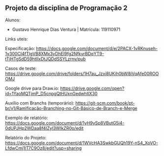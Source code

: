 Projeto da disciplina de Programação 2
  -

Alunos:

- Gustavo Henrique Dias Ventura  |  Matrícula: 119110971
  
  
  

Links uteis:

Especificação: https://docs.google.com/document/d/e/2PACX-1vRKnuseh-1y300CI4fTlgVB8XMx3yDhEl9fg2NfkyrBDqYT9-tTjHTgSdD59htIIxDtJQDdSSYLzrnv/pub

Casos de teste: https://drive.google.com/drive/folders/1H7au_Jzxi8UKih0bW8jVqAfe00ROOOMJ

Google drive para Draw.io: https://drive.google.com/open?id=1YaoMQTjmP_D5cnpgQtHUxnGedwhtlX30

Auxílio com Branchs (temporário): https://git-scm.com/book/pt-br/v1/Ramificação-Branching-no-Git-Básico-de-Branch-e-Merge

Exemplo de relatório: https://docs.google.com/document/d/1yH9ySp8VButG5i4-0dUPJHp2WDaa8f4IZyl3WIkZR0o/edit

Relatório do Projeto: https://docs.google.com/document/d/1WVcHA3SwkbGUQh19Y-nS4_XoVO-LfdwCmj1lT7C9Oz8/edit?usp=sharing
